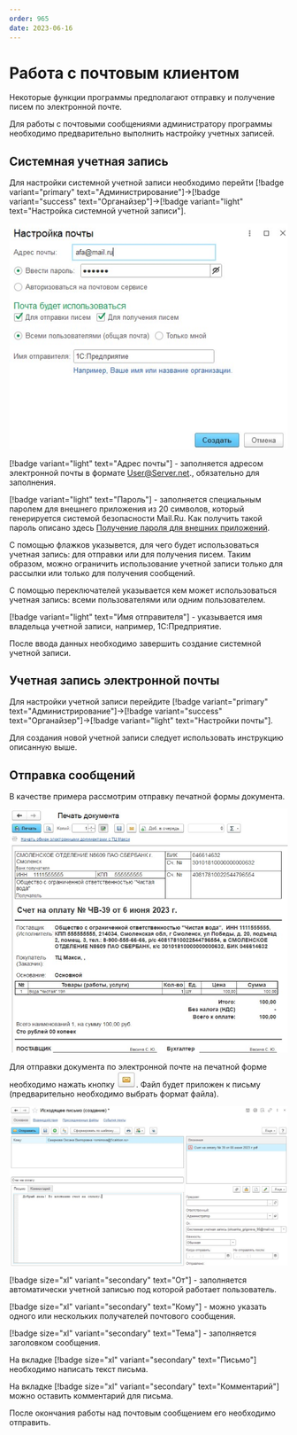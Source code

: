 ```yaml
---
order: 965
date: 2023-06-16
---
```

# Работа с почтовым клиентом

Некоторые функции программы предполагают отправку и получение писем по электронной почте.

Для работы с почтовыми сообщениями администратору программы необходимо предварительно выполнить настройку учетных записей.

## Системная учетная запись

Для настройки системной учетной записи необходимо перейти [!badge variant="primary" text="Администрирование"]->[!badge variant="success" text="Органайзер"]->[!badge variant="light" text="Настройка системной учетной записи"].

![Настройка системной учетной записи](/images/Настройка_системной_учетной_записи.jpg)

[!badge variant="light" text="Адрес почты"] - заполняется адресом электронной почты в формате User@Server.net., обязательно для заполнения.

[!badge variant="light" text="Пароль"] - заполняется специальным паролем для внешнего приложения из 20 символов, который генерируется системой безопасности Mail.Ru. Как получить такой пароль описано здесь [Получение пароля для внешних приложений](https://www.online-ufa.ru/content/articles/mail-ru-for-1c/).

С помощью флажков указывется, для чего будет использоваться учетная запись: для отправки или для получения писем. Таким образом, можно ограничить использование учетной записи только для рассылки или только для получения сообщений.

С помощью переключателей указывается кем может использоваться учетная запись: всеми пользователями или одним пользователем.

[!badge variant="light" text="Имя отправителя"] - указывается имя владельца учетной записи, например, 1С:Предприятие.

После ввода данных необходимо завершить создание системной учетной записи. 

## Учетная запись электронной почты

Для настройки учетной записи перейдите [!badge variant="primary" text="Администрирование"]->[!badge variant="success" text="Органайзер"]->[!badge variant="light" text="Настройки почты"].

Для создания новой учетной записи следует использовать инструкцию описанную выше.

## Отправка сообщений

В качестве примера рассмотрим отправку печатной формы документа.

![](/images/Пример_отправки_сообщения.jpg)

Для отправки документа по электронной почте на печатной форме необходимо нажать кнопку ![](/images/Отправить_письмо.jpg). Файл будет приложен к письму (предварительно необходимо выбрать формат файла).

![](/images/Отправка_сообщения.jpg)

[!badge size="xl" variant="secondary" text="От"] - заполняется автоматически учетной записью под которой работает пользователь.

[!badge size="xl" variant="secondary" text="Кому"] - можно указать одного или нескольких получателей почтового сообщения.

[!badge size="xl" variant="secondary" text="Тема"] - заполняется заголовком сообщения.

На вкладке [!badge size="xl" variant="secondary" text="Письмо"] необходимо написать текст письма.

На вкладке [!badge size="xl" variant="secondary" text="Комментарий"] можно оставить комментарий для письма.

После окончания работы над почтовым сообщением его необходимо отправить.